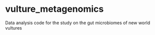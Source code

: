 # vulture_metagenomics
 Data analysis code for the study on the gut microbiomes of new world vultures
